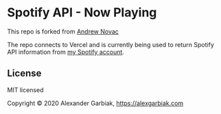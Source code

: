 # Spotify API - Now Playing

This repo is forked from [Andrew Novac](https://github.com/novatorem/novatorem)

The repo connects to Vercel and is currently being used to return Spotify API information from [my Spotify account](https://open.spotify.com/user/garbiak).

## License

MIT licensed

Copyright &copy; 2020 Alexander Garbiak, https://alexgarbiak.com